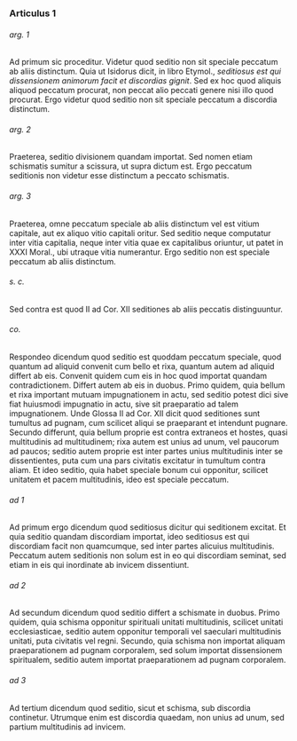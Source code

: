 ### Articulus 1

###### arg. 1
Ad primum sic proceditur. Videtur quod seditio non sit speciale peccatum ab aliis distinctum. Quia ut Isidorus dicit, in libro Etymol., *seditiosus est qui dissensionem animorum facit et discordias gignit*. Sed ex hoc quod aliquis aliquod peccatum procurat, non peccat alio peccati genere nisi illo quod procurat. Ergo videtur quod seditio non sit speciale peccatum a discordia distinctum.

###### arg. 2
Praeterea, seditio divisionem quandam importat. Sed nomen etiam schismatis sumitur a scissura, ut supra dictum est. Ergo peccatum seditionis non videtur esse distinctum a peccato schismatis.

###### arg. 3
Praeterea, omne peccatum speciale ab aliis distinctum vel est vitium capitale, aut ex aliquo vitio capitali oritur. Sed seditio neque computatur inter vitia capitalia, neque inter vitia quae ex capitalibus oriuntur, ut patet in XXXI Moral., ubi utraque vitia numerantur. Ergo seditio non est speciale peccatum ab aliis distinctum.

###### s. c.
Sed contra est quod II ad Cor. XII seditiones ab aliis peccatis distinguuntur.

###### co.
Respondeo dicendum quod seditio est quoddam peccatum speciale, quod quantum ad aliquid convenit cum bello et rixa, quantum autem ad aliquid differt ab eis. Convenit quidem cum eis in hoc quod importat quandam contradictionem. Differt autem ab eis in duobus. Primo quidem, quia bellum et rixa important mutuam impugnationem in actu, sed seditio potest dici sive fiat huiusmodi impugnatio in actu, sive sit praeparatio ad talem impugnationem. Unde Glossa II ad Cor. XII dicit quod seditiones sunt tumultus ad pugnam, cum scilicet aliqui se praeparant et intendunt pugnare. Secundo differunt, quia bellum proprie est contra extraneos et hostes, quasi multitudinis ad multitudinem; rixa autem est unius ad unum, vel paucorum ad paucos; seditio autem proprie est inter partes unius multitudinis inter se dissentientes, puta cum una pars civitatis excitatur in tumultum contra aliam. Et ideo seditio, quia habet speciale bonum cui opponitur, scilicet unitatem et pacem multitudinis, ideo est speciale peccatum.

###### ad 1
Ad primum ergo dicendum quod seditiosus dicitur qui seditionem excitat. Et quia seditio quandam discordiam importat, ideo seditiosus est qui discordiam facit non quamcumque, sed inter partes alicuius multitudinis. Peccatum autem seditionis non solum est in eo qui discordiam seminat, sed etiam in eis qui inordinate ab invicem dissentiunt.

###### ad 2
Ad secundum dicendum quod seditio differt a schismate in duobus. Primo quidem, quia schisma opponitur spirituali unitati multitudinis, scilicet unitati ecclesiasticae, seditio autem opponitur temporali vel saeculari multitudinis unitati, puta civitatis vel regni. Secundo, quia schisma non importat aliquam praeparationem ad pugnam corporalem, sed solum importat dissensionem spiritualem, seditio autem importat praeparationem ad pugnam corporalem.

###### ad 3
Ad tertium dicendum quod seditio, sicut et schisma, sub discordia continetur. Utrumque enim est discordia quaedam, non unius ad unum, sed partium multitudinis ad invicem.

